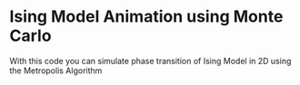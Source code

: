 # Ising Model Animation using Monte Carlo

With this code you can simulate phase transition of Ising Model in 2D using the Metropolis Algorithm
